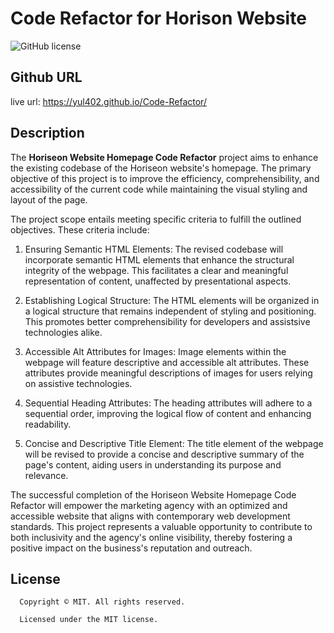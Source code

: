 # Code Refactor for Horison Website
![GitHub license](https://img.shields.io/badge/license-MIT-yellowgreen.svg)

## Github URL
live url: https://yul402.github.io/Code-Refactor/

## Description
The **Horiseon Website Homepage Code Refactor** project aims to enhance the existing codebase of the Horiseon website's homepage. The primary objective of this project is to improve the efficiency, comprehensibility, and accessibility of the current code while maintaining the visual styling and layout of the page.

The project scope entails meeting specific criteria to fulfill the outlined objectives. These criteria include:

1. Ensuring Semantic HTML Elements: The revised codebase will incorporate semantic HTML elements that enhance the structural integrity of the webpage. This facilitates a clear and meaningful representation of content, unaffected by presentational aspects.

2. Establishing Logical Structure: The HTML elements will be organized in a logical structure that remains independent of styling and positioning. This promotes better comprehensibility for developers and assistsive technologies alike.

3. Accessible Alt Attributes for Images: Image elements within the webpage will feature descriptive and accessible alt attributes. These attributes provide meaningful descriptions of images for users relying on assistive technologies.

4. Sequential Heading Attributes: The heading attributes will adhere to a sequential order, improving the logical flow of content and enhancing readability.

5. Concise and Descriptive Title Element: The title element of the webpage will be revised to provide a concise and descriptive summary of the page's content, aiding users in understanding its purpose and relevance.

The successful completion of the Horiseon Website Homepage Code Refactor will empower the marketing agency with an optimized and accessible website that aligns with contemporary web development standards. This project represents a valuable opportunity to contribute to both inclusivity and the agency's online visibility, thereby fostering a positive impact on the business's reputation and outreach.

## License

      Copyright © MIT. All rights reserved. 
      
      Licensed under the MIT license.
